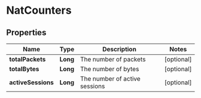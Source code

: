# NatCounters

## Properties
Name | Type | Description | Notes
------------ | ------------- | ------------- | -------------
**totalPackets** | **Long** | The number of packets |  [optional]
**totalBytes** | **Long** | The number of bytes |  [optional]
**activeSessions** | **Long** | The number of active sessions |  [optional]

